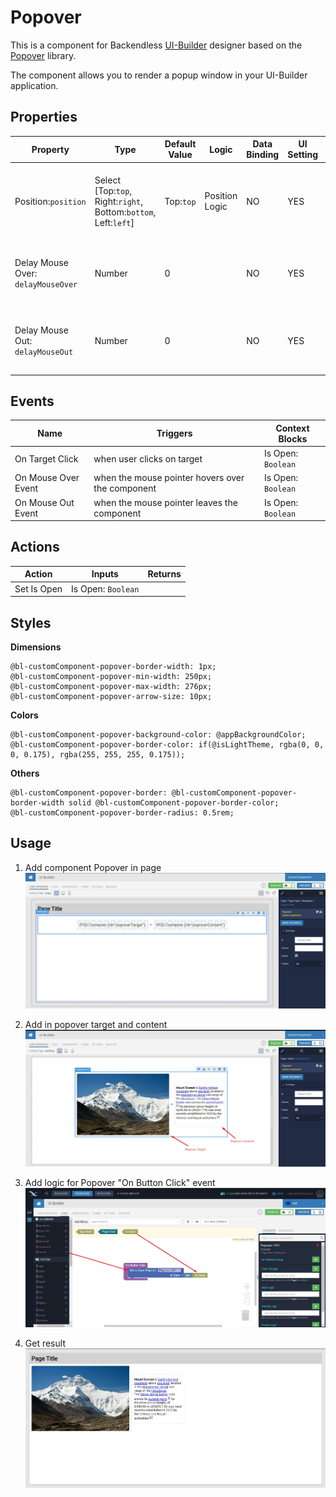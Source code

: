 # Popover

This is a component for Backendless [UI-Builder](https://backendless.com/developers/#ui-builder) designer based on the [Popover](https://react-bootstrap.github.io/components/overlays/#popovers) library.

The component allows you to render a popup window in your UI-Builder application.

## Properties

| Property                           | Type                                                            | Default Value | Logic          | Data Binding | UI Setting | Description                                                            |
|------------------------------------|-----------------------------------------------------------------|---------------|----------------|--------------|------------|------------------------------------------------------------------------|
| Position:`position`                | Select [Top:`top`, Right:`right`, Bottom:`bottom`, Left:`left`] | Top:`top`     | Position Logic | NO           | YES        | Allows to determine the position of the popover relative to the button |
| Delay Mouse Over: `delayMouseOver` | Number                                                          | 0             |                | NO           | YES        | Allows to determine the delay for On Mouse Over event                  |
| Delay Mouse Out: `delayMouseOut`   | Number                                                          | 0             |                | NO           | YES        | Allows to determine the delay for On Mouse Out event                   |

## Events

| Name                | Triggers                                         | Context Blocks     |
|---------------------|--------------------------------------------------|--------------------|
| On Target Click     | when user clicks on target                       | Is Open: `Boolean` |
| On Mouse Over Event | when the mouse pointer hovers over the component | Is Open: `Boolean` |
| On Mouse Out Event  | when the mouse pointer leaves the component      | Is Open: `Boolean` |

## Actions

| Action      | Inputs             | Returns |
|-------------|--------------------|---------|
| Set Is Open | Is Open: `Boolean` |         |

## Styles

**Dimensions**
```
@bl-customComponent-popover-border-width: 1px;
@bl-customComponent-popover-min-width: 250px;
@bl-customComponent-popover-max-width: 276px;
@bl-customComponent-popover-arrow-size: 10px;
```

**Colors**
```
@bl-customComponent-popover-background-color: @appBackgroundColor;
@bl-customComponent-popover-border-color: if(@isLightTheme, rgba(0, 0, 0, 0.175), rgba(255, 255, 255, 0.175));
```

**Others**
```
@bl-customComponent-popover-border: @bl-customComponent-popover-border-width solid @bl-customComponent-popover-border-color;
@bl-customComponent-popover-border-radius: 0.5rem;
```

## Usage

1. Add component Popover in page
    ![add component in page](./example-images/add-in-page.jpg)

2. Add in popover target and content
    ![add target and content](./example-images/add-target-and-content.jpg)

3. Add logic for Popover "On Button Click" event
    ![add logic for on button click](./example-images/on-button-click-event.jpg)

4. Get result
    ![result](./example-images/result.jpg)
